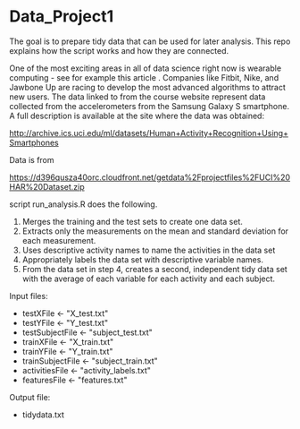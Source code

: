 # Data_Project1
The goal is to prepare tidy data that can be used for later analysis. This repo explains how the script works and how they are connected.  

One of the most exciting areas in all of data science right now is wearable computing - see for example this article . Companies like Fitbit, Nike, and Jawbone Up are racing to develop the most advanced algorithms to attract new users. The data linked to from the course website represent data collected from the accelerometers from the Samsung Galaxy S smartphone. A full description is available at the site where the data was obtained: 

http://archive.ics.uci.edu/ml/datasets/Human+Activity+Recognition+Using+Smartphones 

Data is from  

https://d396qusza40orc.cloudfront.net/getdata%2Fprojectfiles%2FUCI%20HAR%20Dataset.zip 

script run_analysis.R  does the following. 
1. Merges the training and the test sets to create one data set.
2. Extracts only the measurements on the mean and standard deviation for each measurement. 
3. Uses descriptive activity names to name the activities in the data set
4. Appropriately labels the data set with descriptive variable names. 
5. From the data set in step 4, creates a second, independent tidy data set with the average of each variable for each activity and each subject.

Input files:

* testXFile <- "X_test.txt"
* testYFile <- "Y_test.txt"
* testSubjectFile <- "subject_test.txt"
* trainXFile <- "X_train.txt"
* trainYFile <- "Y_train.txt"
* trainSubjectFile <- "subject_train.txt"
* activitiesFile <- "activity_labels.txt"
* featuresFile <- "features.txt"

Output file:

* tidydata.txt
 

